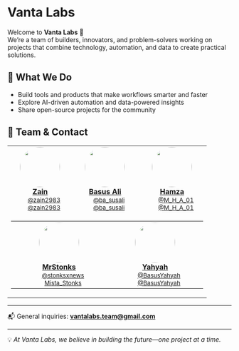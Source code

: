 # Vanta Labs

Welcome to **Vanta Labs** 🚀  
We’re a team of builders, innovators, and problem-solvers working on projects that combine technology, automation, and data to create practical solutions.  

## 🌟 What We Do
- Build tools and products that make workflows smarter and faster  
- Explore AI-driven automation and data-powered insights  
- Share open-source projects for the community  

## 👥 Team & Contact
<table align="center">
  <tr>
    <td align="center">
      <a href="https://x.com/zain2983">
        <img src="https://unavatar.io/twitter/zain2983" width="90" style="border-radius:50%;" /><br />
        <b>Zain</b>
      </a><br />
      <sub>
        <img src="https://cdn.jsdelivr.net/gh/simple-icons/simple-icons/icons/x.svg" width="14" /> 
        <a href="https://x.com/zain2983">@zain2983</a><br />
        <img src="https://cdn.jsdelivr.net/gh/simple-icons/simple-icons/icons/telegram.svg" width="14" /> 
        <a href="https://t.me/zain2983">@zain2983</a>
      </sub>
    </td>
    <td align="center">
      <a href="https://x.com/ba_susali">
        <img src="https://unavatar.io/twitter/ba_susali" width="90" style="border-radius:50%;" /><br />
        <b>Basus Ali</b>
      </a><br />
      <sub>
        <img src="https://cdn.jsdelivr.net/gh/simple-icons/simple-icons/icons/x.svg" width="14" /> 
        <a href="https://x.com/ba_susali">@ba_susali</a><br />
        <img src="https://cdn.jsdelivr.net/gh/simple-icons/simple-icons/icons/telegram.svg" width="14" /> 
        <a href="https://t.me/Basusalee">@ba_susali</a>
      </sub>
    </td>
    <td align="center">
      <a href="https://x.com/M_H_A_01">
        <img src="https://unavatar.io/twitter/M_H_A_01" width="90" style="border-radius:50%;" /><br />
        <b>Hamza</b>
      </a><br />
      <sub>
        <img src="https://cdn.jsdelivr.net/gh/simple-icons/simple-icons/icons/x.svg" width="14" /> 
        <a href="https://x.com/M_H_A_01">@M_H_A_01</a><br />
        <img src="https://cdn.jsdelivr.net/gh/simple-icons/simple-icons/icons/telegram.svg" width="14" /> 
        <a href="https://t.me/hamza_the_great">@M_H_A_01</a>
      </sub>
    </td>
  </tr>
  <tr>
    <td align="center" colspan="3">
      <table>
        <tr>
          <td align="center" width="200">
            <a href="https://x.com/stonksxnews">
              <img src="https://unavatar.io/twitter/stonksxnews" width="90" style="border-radius:50%;" /><br />
              <b>MrStonks</b>
            </a><br />
            <sub>
              <img src="https://cdn.jsdelivr.net/gh/simple-icons/simple-icons/icons/x.svg" width="14" /> 
              <a href="https://x.com/stonksxnews">@stonksxnews</a><br />
              <img src="https://cdn.jsdelivr.net/gh/simple-icons/simple-icons/icons/telegram.svg" width="14" /> 
              <a href="https://t.me/Mista_Stonks">Mista_Stonks</a>
            </sub>
          </td>
          <td align="center" width="200">
            <a href="https://x.com/BasusYahyah">
              <img src="https://unavatar.io/twitter/BasusYahyah" width="90" style="border-radius:50%;" /><br />
              <b>Yahyah</b>
            </a><br />
            <sub>
              <img src="https://cdn.jsdelivr.net/gh/simple-icons/simple-icons/icons/x.svg" width="14" /> 
              <a href="https://x.com/BasusYahyah">@BasusYahyah</a><br />
              <img src="https://cdn.jsdelivr.net/gh/simple-icons/simple-icons/icons/telegram.svg" width="14" /> 
              <a href="#">@BasusYahyah</a>
            </sub>
          </td>
        </tr>
      </table>
    </td>
  </tr>
</table>


---

📬 General inquiries: **vantalabs.team@gmail.com**

---

💡 *At Vanta Labs, we believe in building the future—one project at a time.*  
